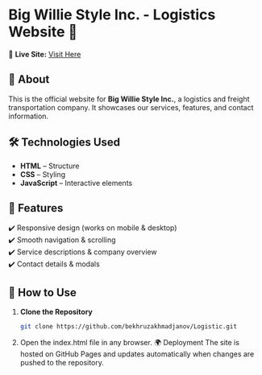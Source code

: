 # Big Willie Style Inc. - Logistics Website 🚛

🔗 **Live Site:** [Visit Here](https://bekhruzakhmadjanov.github.io/Logistic/)

## 📌 About  
This is the official website for **Big Willie Style Inc.**, a logistics and freight transportation company. It showcases our services, features, and contact information.

## 🛠️ Technologies Used  
- **HTML** – Structure  
- **CSS** – Styling  
- **JavaScript** – Interactive elements  

## 🚀 Features  
✔️ Responsive design (works on mobile & desktop)  
✔️ Smooth navigation & scrolling  
✔️ Service descriptions & company overview  
✔️ Contact details & modals  

## 📂 How to Use  
1. **Clone the Repository**  
   ```sh
   git clone https://github.com/bekhruzakhmadjanov/Logistic.git
2. Open the index.html file in any browser.
🌍 Deployment
The site is hosted on GitHub Pages and updates automatically when changes are pushed to the repository.
